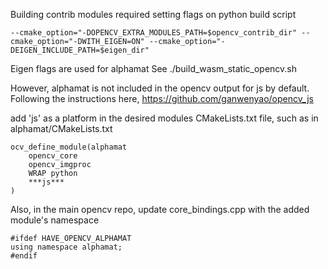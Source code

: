 Building contrib modules required setting flags on python build script

```
--cmake_option="-DOPENCV_EXTRA_MODULES_PATH=$opencv_contrib_dir" --cmake_option="-DWITH_EIGEN=ON" --cmake_option="-DEIGEN_INCLUDE_PATH=$eigen_dir"
``` 

Eigen flags are used for alphamat
See ./build_wasm_static_opencv.sh

However, alphamat is not included in the opencv output for js by default. Following the instructions here, 
https://github.com/ganwenyao/opencv_js

add 'js' as a platform in the desired modules CMakeLists.txt file, such as in alphamat/CMakeLists.txt
```
ocv_define_module(alphamat
    opencv_core
    opencv_imgproc
    WRAP python
    ***js***
)
```

Also, in the main opencv repo, update core_bindings.cpp with the added module's namespace

```
#ifdef HAVE_OPENCV_ALPHAMAT
using namespace alphamat;
#endif

```